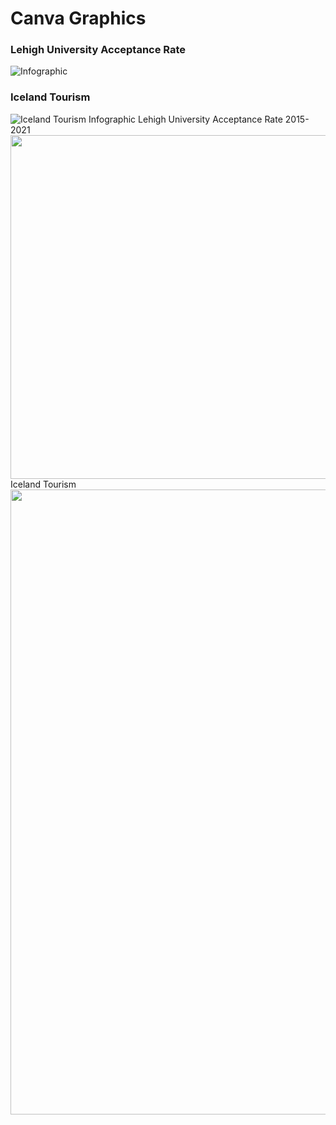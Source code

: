 # Canva Graphics
### Lehigh University Acceptance Rate <br/>
![Infographic](https://user-images.githubusercontent.com/113537167/191553383-0bb7b78a-a0ec-4030-9ec3-0a94d9d3586e.jpg)
### Iceland Tourism <br/>
![Iceland Tourism  Infographic](https://user-images.githubusercontent.com/113537167/192315653-d89577d2-faf6-487d-a382-5f16af82d1b5.jpg)
Lehigh University Acceptance Rate 2015-2021
<br/>
<img src=https://user-images.githubusercontent.com/113537167/191553383-0bb7b78a-a0ec-4030-9ec3-0a94d9d3586e.jpg width="800" height="550">
<br/>
Iceland Tourism
<br/>
<img src=https://user-images.githubusercontent.com/113537167/192315653-d89577d2-faf6-487d-a382-5f16af82d1b5.jpg width="800" height="1000">
